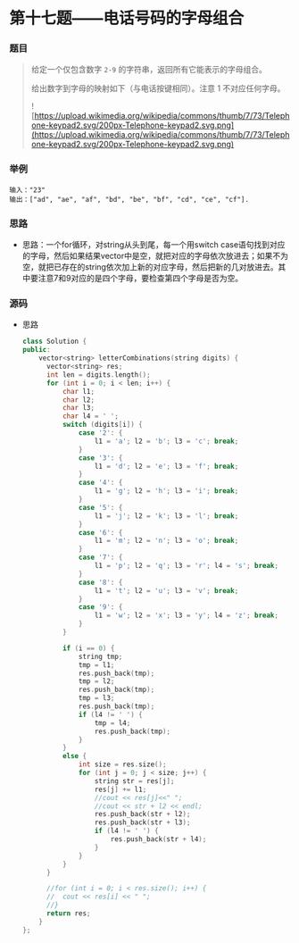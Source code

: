 # 第十七题——电话号码的字母组合

### 题目

> 给定一个仅包含数字 `2-9` 的字符串，返回所有它能表示的字母组合。
>
> 给出数字到字母的映射如下（与电话按键相同）。注意 1 不对应任何字母。
>
> ![https://upload.wikimedia.org/wikipedia/commons/thumb/7/73/Telephone-keypad2.svg/200px-Telephone-keypad2.svg.png](https://upload.wikimedia.org/wikipedia/commons/thumb/7/73/Telephone-keypad2.svg/200px-Telephone-keypad2.svg.png)
>
>

### 举例

```
输入："23"
输出：["ad", "ae", "af", "bd", "be", "bf", "cd", "ce", "cf"].
```

### 思路

* 思路：一个for循环，对string从头到尾，每一个用switch case语句找到对应的字母，然后如果结果vector中是空，就把对应的字母依次放进去；如果不为空，就把已存在的string依次加上新的对应字母，然后把新的几对放进去。其中要注意7和9对应的是四个字母，要检查第四个字母是否为空。



### 源码

* 思路

  ```c++
  class Solution {
  public:
      vector<string> letterCombinations(string digits) {
  		vector<string> res;
  		int len = digits.length();
  		for (int i = 0; i < len; i++) {
  			char l1;
  			char l2;
  			char l3;
  			char l4 = ' ';
  			switch (digits[i]) {
  				case '2': {
  					l1 = 'a'; l2 = 'b'; l3 = 'c'; break;
  				}
  				case '3': {
  					l1 = 'd'; l2 = 'e'; l3 = 'f'; break;
  				}
  				case '4': {
  					l1 = 'g'; l2 = 'h'; l3 = 'i'; break;
  				}
  				case '5': {
  					l1 = 'j'; l2 = 'k'; l3 = 'l'; break;
  				}
  				case '6': {
  					l1 = 'm'; l2 = 'n'; l3 = 'o'; break;
  				}
  				case '7': {
  					l1 = 'p'; l2 = 'q'; l3 = 'r'; l4 = 's'; break;
  				}
  				case '8': {
  					l1 = 't'; l2 = 'u'; l3 = 'v'; break;
  				}
  				case '9': {
  					l1 = 'w'; l2 = 'x'; l3 = 'y'; l4 = 'z'; break;
  				}
  			}
  
  			if (i == 0) {
  				string tmp;
  				tmp = l1;
  				res.push_back(tmp);
  				tmp = l2;
  				res.push_back(tmp);
  				tmp = l3;
  				res.push_back(tmp);
  				if (l4 != ' ') {
  					tmp = l4;
  					res.push_back(tmp);
  				}
  			}
  			else {
  				int size = res.size();
  				for (int j = 0; j < size; j++) {
  					string str = res[j];
  					res[j] += l1;
  					//cout << res[j]<<" ";
  					//cout << str + l2 << endl;
  					res.push_back(str + l2);
  					res.push_back(str + l3);
  					if (l4 != ' ') {
  						res.push_back(str + l4);
  					}
  				}
  			}
  		}
  
  		//for (int i = 0; i < res.size(); i++) {
  		//	cout << res[i] << " ";
  		//}
  		return res;
      }
  };
  ```

